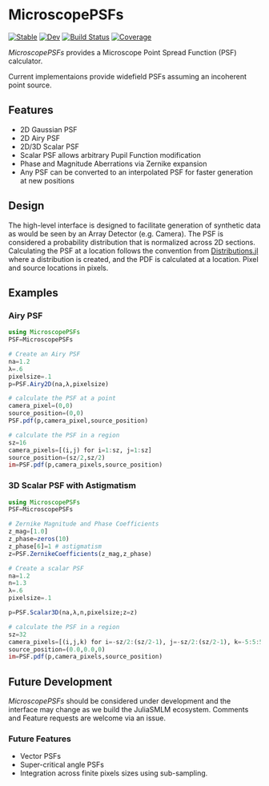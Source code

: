 # MicroscopePSFs

[![Stable](https://img.shields.io/badge/docs-stable-blue.svg)](https://JuliaSMLM.github.io/MicroscopePSFs.jl/stable)
[![Dev](https://img.shields.io/badge/docs-dev-blue.svg)](https://JuliaSMLM.github.io/MicroscopePSFs.jl/dev)
[![Build Status](https://github.com/JuliaSMLM/MicroscopePSFs.jl/actions/workflows/CI.yml/badge.svg?branch=main)](https://github.com/JuliaSMLM/MicroscopePSFs.jl/actions/workflows/CI.yml?query=branch%3Amain)
[![Coverage](https://codecov.io/gh/JuliaSMLM/MicroscopePSFs.jl/branch/main/graph/badge.svg)](https://codecov.io/gh/JuliaSMLM/MicroscopePSFs.jl)

*MicroscopePSFs* provides a Microscope Point Spread Function (PSF) calculator.  

Current implementaions provide widefield PSFs assuming an incoherent point source.  

## Features

- 2D Gaussian PSF
- 2D Airy PSF
- 2D/3D Scalar PSF
- Scalar PSF allows arbitrary Pupil Function modification
- Phase and Magnitude Aberrations via Zernike expansion
- Any PSF can be converted to an interpolated PSF for faster generation at new positions   

## Design

The high-level interface is designed to facilitate generation of synthetic data as would be seen by an Array Detector (e.g. Camera).  The PSF is considered a probability distribution that is normalized across 2D sections.  Calculating the PSF at a location follows the convention from  [Distributions.jl](https://github.com/JuliaStats/Distributions.jl) where a distribution is created, and the PDF is calculated at a location.  Pixel and source locations in pixels.  

## Examples

### Airy PSF 

```julia
using MicroscopePSFs
PSF=MicroscopePSFs

# Create an Airy PSF
na=1.2
λ=.6 
pixelsize=.1
p=PSF.Airy2D(na,λ,pixelsize)

# calculate the PSF at a point
camera_pixel=(0,0)
source_position=(0,0)
PSF.pdf(p,camera_pixel,source_position)

# calculate the PSF in a region
sz=16
camera_pixels=[(i,j) for i=1:sz, j=1:sz]
source_position=(sz/2,sz/2)
im=PSF.pdf(p,camera_pixels,source_position)
```

### 3D Scalar PSF with Astigmatism

```julia
using MicroscopePSFs
PSF=MicroscopePSFs

# Zernike Magnitude and Phase Coefficients 
z_mag=[1.0]
z_phase=zeros(10)
z_phase[6]=1 # astigmatism
z=PSF.ZernikeCoefficients(z_mag,z_phase)

# Create a scalar PSF
na=1.2
n=1.3
λ=.6 
pixelsize=.1

p=PSF.Scalar3D(na,λ,n,pixelsize;z=z)

# calculate the PSF in a region
sz=32
camera_pixels=[(i,j,k) for i=-sz/2:(sz/2-1), j=-sz/2:(sz/2-1), k=-5:5:5] #Note z in 'pixel' units.  
source_position=(0.0,0.0,0)
im=PSF.pdf(p,camera_pixels,source_position)
```


## Future Development

*MicroscopePSFs* should be considered under development and the interface may change as we build the JuliaSMLM ecosystem.  Comments and Feature requests are welcome via an issue.  

### Future Features
- Vector PSFs
- Super-critical angle PSFs
- Integration across finite pixels sizes using sub-sampling.  

